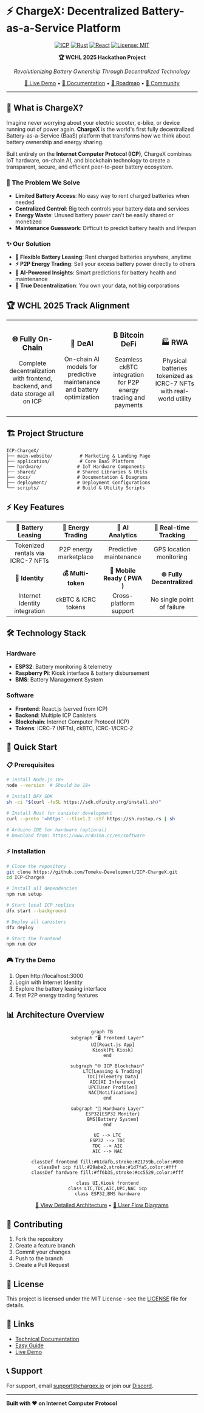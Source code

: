 # ⚡ ChargeX: Decentralized Battery-as-a-Service Platform

<div align="center">

[![ICP](https://img.shields.io/badge/Internet_Computer-Protocol-blue?style=for-the-badge&logo=internetcomputer)](https://internetcomputer.org/)
[![Rust](https://img.shields.io/badge/Rust-000000?style=for-the-badge&logo=rust&logoColor=white)](https://www.rust-lang.org/)
[![React](https://img.shields.io/badge/React-20232A?style=for-the-badge&logo=react&logoColor=61DAFB)](https://reactjs.org/)
[![License: MIT](https://img.shields.io/badge/License-MIT-yellow.svg?style=for-the-badge)](https://opensource.org/licenses/MIT)

**🏆 WCHL 2025 Hackathon Project**

*Revolutionizing Battery Ownership Through Decentralized Technology*

[🚀 Live Demo](https://chargex.ic0.app) • [📖 Documentation](docs/) • [🎯 Roadmap](#roadmap) • [💬 Community](https://discord.gg/chargex)

</div>

---

## 🌟 What is ChargeX?

Imagine never worrying about your electric scooter, e-bike, or device running out of power again. **ChargeX** is the world's first fully decentralized Battery-as-a-Service (BaaS) platform that transforms how we think about battery ownership and energy sharing.

Built entirely on the **Internet Computer Protocol (ICP)**, ChargeX combines IoT hardware, on-chain AI, and blockchain technology to create a transparent, secure, and efficient peer-to-peer battery ecosystem.

### 🎯 The Problem We Solve
- **Limited Battery Access**: No easy way to rent charged batteries when needed
- **Centralized Control**: Big tech controls your battery data and services
- **Energy Waste**: Unused battery power can't be easily shared or monetized
- **Maintenance Guesswork**: Difficult to predict battery health and lifespan

### ✨ Our Solution
- **🔋 Flexible Battery Leasing**: Rent charged batteries anywhere, anytime
- **⚡ P2P Energy Trading**: Sell your excess battery power directly to others
- **🤖 AI-Powered Insights**: Smart predictions for battery health and maintenance
- **🔐 True Decentralization**: You own your data, not big corporations

## 🏆 WCHL 2025 Track Alignment

<table>
<tr>
<td width="25%" align="center">
<h3>🌐 Fully On-Chain</h3>
<p>Complete decentralization with frontend, backend, and data storage all on ICP</p>
</td>
<td width="25%" align="center">
<h3>🤖 DeAI</h3>
<p>On-chain AI models for predictive maintenance and battery optimization</p>
</td>
<td width="25%" align="center">
<h3>₿ Bitcoin DeFi</h3>
<p>Seamless ckBTC integration for P2P energy trading and payments</p>
</td>
<td width="25%" align="center">
<h3>🏭 RWA</h3>
<p>Physical batteries tokenized as ICRC-7 NFTs with real-world utility</p>
</td>
</tr>
</table>

## 🏗️ Project Structure

```
ICP-ChargeX/
├── main-website/          # Marketing & Landing Page
├── application/           # Core BaaS Platform
├── hardware/             # IoT Hardware Components
├── shared/               # Shared Libraries & Utils
├── docs/                 # Documentation & Diagrams
├── deployment/           # Deployment Configurations
└── scripts/              # Build & Utility Scripts
```

## ⚡ Key Features

<div align="center">

| 🔋 Battery Leasing | 🔄 Energy Trading | 🤖 AI Analytics | 📍 Real-time Tracking |
|:---:|:---:|:---:|:---:|
| Tokenized rentals via ICRC-7 NFTs | P2P energy marketplace | Predictive maintenance | GPS location monitoring |
| **🔐 Identity** | **💰 Multi-token** | **📱 Mobile Ready ( PWA )** | **🌐 Fully Decentralized** |
| Internet Identity integration | ckBTC & ICRC tokens | Cross-platform support | No single point of failure |

</div>

## 🛠️ Technology Stack

### Hardware
- **ESP32**: Battery monitoring & telemetry
- **Raspberry Pi**: Kiosk interface & battery disbursement
- **BMS**: Battery Management System

### Software
- **Frontend**: React.js (served from ICP)
- **Backend**: Multiple ICP Canisters
- **Blockchain**: Internet Computer Protocol (ICP)
- **Tokens**: ICRC-7 (NFTs), ckBTC, ICRC-1/ICRC-2

## 🚀 Quick Start

### 📋 Prerequisites
```bash
# Install Node.js 18+
node --version  # Should be 18+

# Install DFX SDK
sh -ci "$(curl -fsSL https://sdk.dfinity.org/install.sh)"

# Install Rust for canister development
curl --proto '=https' --tlsv1.2 -sSf https://sh.rustup.rs | sh

# Arduino IDE for hardware (optional)
# Download from: https://www.arduino.cc/en/software
```

### ⚡ Installation
```bash
# Clone the repository
git clone https://github.com/Tomeku-Development/ICP-ChargeX.git
cd ICP-ChargeX

# Install all dependencies
npm run setup

# Start local ICP replica
dfx start --background

# Deploy all canisters
dfx deploy

# Start the frontend
npm run dev
```

### 🎮 Try the Demo
1. Open http://localhost:3000
2. Login with Internet Identity
3. Explore the battery leasing interface
4. Test P2P energy trading features

## 📊 Architecture Overview

<div align="center">

```mermaid
graph TB
    subgraph "🖥️ Frontend Layer"
        UI[React.js App]
        Kiosk[Pi Kiosk]
    end
    
    subgraph "🌐 ICP Blockchain"
        LTC[Leasing & Trading]
        TDC[Telemetry Data]
        AIC[AI Inference]
        UPC[User Profiles]
        NAC[Notifications]
    end
    
    subgraph "🔧 Hardware Layer"
        ESP32[ESP32 Monitor]
        BMS[Battery System]
    end
    
    UI --> LTC
    ESP32 --> TDC
    TDC --> AIC
    AIC --> NAC
    
    classDef frontend fill:#61dafb,stroke:#21759b,color:#000
    classDef icp fill:#29abe2,stroke:#1d7fa5,color:#fff
    classDef hardware fill:#ff6b35,stroke:#cc5529,color:#fff
    
    class UI,Kiosk frontend
    class LTC,TDC,AIC,UPC,NAC icp
    class ESP32,BMS hardware
```

[📖 View Detailed Architecture](docs/architecture/README.md) • [🔄 User Flow Diagrams](docs/diagrams/user-flows/)

</div>

## 👥 Contributing

1. Fork the repository
2. Create a feature branch
3. Commit your changes
4. Push to the branch
5. Create a Pull Request

## 📄 License

This project is licensed under the MIT License - see the [LICENSE](LICENSE) file for details.

## 🔗 Links

- [Technical Documentation](ChargeX_Decentralized_BaaS_Platform_on_ICP_Technical_Documentation.md)
- [Easy Guide](ChargeX_Easy_Guide_to_Decentralized_BaaS_on_ICP.md)
- [Live Demo](https://chargex.ic0.app)

## 📞 Support

For support, email support@chargex.io or join our [Discord](https://discord.gg/chargex).

---

**Built with ❤️ on Internet Computer Protocol**
